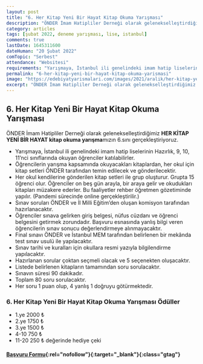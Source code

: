 ```yaml
---
layout: post
title: "6. Her Kitap Yeni Bir Hayat Kitap Okuma Yarışması"
description: "ÖNDER İmam Hatipliler Derneği olarak gelenekselleştirdiğimiz HER KİTAP YENİ BİR HAYAT kitap okuma yarışmamızın 6.sını gerçekleştiriyoruz."
category: articles
tags: [şubat 2022, deneme yarışması, lise, istanbul]
comments: true
lastDate: 1645311600
dateHuman: "20 Şubat 2022"
comTopic: "Serbest"
attendance: "Websitesi"
requirements: "Yarışmaya, İstanbul ili genelindeki imam hatip liselerinin Hazırlık, 9, 10, 11’nci sınıflarında okuyan öğrenciler katılabilirler."
permalink: "6-her-kitap-yeni-bir-hayat-kitap-okuma-yarismasi"
image: "https://edebiyatyarismalari.com/images/2021/aralik/her-kitap-yeni-bir-hayat-kitap-okuma-yarismasi.jpeg"
excerpt: "ÖNDER İmam Hatipliler Derneği olarak gelenekselleştirdiğimiz <strong>HER KİTAP YENİ BİR HAYAT kitap okuma yarışma</strong>mızın 6.sını gerçekleştiriyoruz."
---
```


## 6. Her Kitap Yeni Bir Hayat Kitap Okuma Yarışması
ÖNDER İmam Hatipliler Derneği olarak gelenekselleştirdiğimiz **HER KİTAP YENİ BİR HAYAT kitap okuma yarışma**mızın 6.sını gerçekleştiriyoruz.  

- Yarışmaya, İstanbul ili genelindeki imam hatip liselerinin Hazırlık, 9, 10, 11’nci sınıflarında okuyan öğrenciler katılabilirler.
- Öğrencilerin yarışma kapsamında okuyacakları kitaplardan, her okul için kitap setleri ÖNDER tarafından temin edilecek ve gönderilecektir.
- Her okul kendilerine gönderilen kitap setleri ile grup oluşturur. Grupta 15 öğrenci olur. Öğrenciler on beş gün arayla, bir araya gelir ve okudukları kitapları müzakere ederler. Bu faaliyetler rehber öğretmen gözetiminde yapılır. (Pandemi sürecinde online gerçekleştirilir.)
- Sınav soruları ÖNDER ve İl Milli Eğitim’den oluşan komisyon tarafından hazırlanacaktır.
- Öğrenciler sınava gelirken giriş belgesi, nüfus cüzdanı ve öğrenci belgesini getirmek zorundadır. Başvuru esnasında yanlış bilgi veren öğrencilerin sınav sonucu değerlendirmeye alınmayacaktır.
- Final sınavı ÖNDER ve İstanbul MEM tarafından belirlenen bir mekânda test sınav usulü ile yapılacaktır.
- Sınav tarihi ve kuralları için okullara resmi yazıyla bilgilendirme yapılacaktır.
- Hazırlanan sorular çoktan seçmeli olacak ve 5 seçenekten oluşacaktır.
- Listede belirlenen kitapların tamamından soru sorulacaktır.
- Sınavın süresi 90 dakikadır.
- Toplam 80 soru sorulacaktır.
- Her soru 1 puan olup, 4 yanlış 1 doğruyu götürmektedir.

### 6. Her Kitap Yeni Bir Hayat Kitap Okuma Yarışması Ödüller
- 1.ye 2000 ₺
- 2.ye 1750 ₺
- 3.ye 1500 ₺
- 4-10 750 ₺
- 11-20 250 ₺ değerinde hediye çeki

#### [Başvuru Formu](https://docs.google.com/forms/d/e/1FAIpQLScddL5MmIuvmhF3zUkoD3ISlAc4C8GgKEKdVguQ77NEFT60Pg/viewform){:rel="nofollow"}{:target="_blank"}{:class="gtag"}